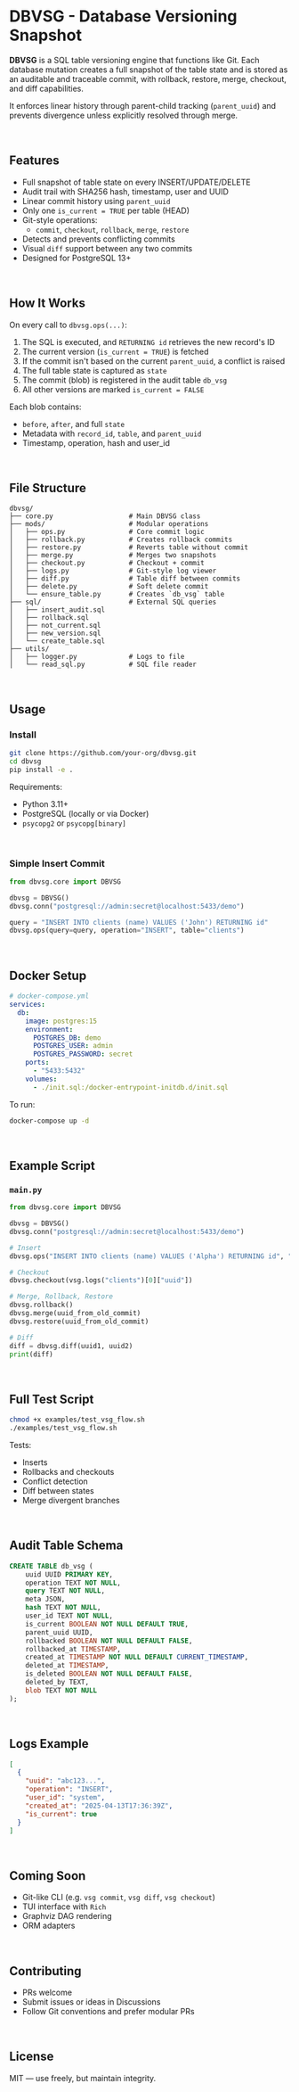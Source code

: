 # DBVSG - Database Versioning Snapshot

**DBVSG** is a SQL table versioning engine that functions like Git. Each database mutation creates a full snapshot of the table state and is stored as an auditable and traceable commit, with rollback, restore, merge, checkout, and diff capabilities.

It enforces linear history through parent-child tracking (`parent_uuid`) and prevents divergence unless explicitly resolved through merge.

<br />

## Features

- Full snapshot of table state on every INSERT/UPDATE/DELETE
- Audit trail with SHA256 hash, timestamp, user and UUID
- Linear commit history using `parent_uuid`
- Only one `is_current = TRUE` per table (HEAD)
- Git-style operations:
  - `commit`, `checkout`, `rollback`, `merge`, `restore`
- Detects and prevents conflicting commits
- Visual `diff` support between any two commits
- Designed for PostgreSQL 13+

<br />

## How It Works

On every call to `dbvsg.ops(...)`:

1. The SQL is executed, and `RETURNING id` retrieves the new record's ID
2. The current version (`is_current = TRUE`) is fetched
3. If the commit isn't based on the current `parent_uuid`, a conflict is raised
4. The full table state is captured as `state`
5. The commit (blob) is registered in the audit table `db_vsg`
6. All other versions are marked `is_current = FALSE`

Each blob contains:
- `before`, `after`, and full `state`
- Metadata with `record_id`, `table`, and `parent_uuid`
- Timestamp, operation, hash and user_id

<br />

## File Structure

```
dbvsg/
├── core.py                   # Main DBVSG class
├── mods/                     # Modular operations
│   ├── ops.py                # Core commit logic
│   ├── rollback.py           # Creates rollback commits
│   ├── restore.py            # Reverts table without commit
│   ├── merge.py              # Merges two snapshots
│   ├── checkout.py           # Checkout + commit
│   ├── logs.py               # Git-style log viewer
│   ├── diff.py               # Table diff between commits
│   ├── delete.py             # Soft delete commit
│   └── ensure_table.py       # Creates `db_vsg` table
├── sql/                      # External SQL queries
│   ├── insert_audit.sql
│   ├── rollback.sql
│   ├── not_current.sql
│   ├── new_version.sql
│   └── create_table.sql
├── utils/
│   ├── logger.py             # Logs to file
│   └── read_sql.py           # SQL file reader
```

<br />

## Usage

### Install

```bash
git clone https://github.com/your-org/dbvsg.git
cd dbvsg
pip install -e .
```

Requirements:

- Python 3.11+
- PostgreSQL (locally or via Docker)
- `psycopg2` or `psycopg[binary]`

<br />

### Simple Insert Commit

```python
from dbvsg.core import DBVSG

dbvsg = DBVSG()
dbvsg.conn("postgresql://admin:secret@localhost:5433/demo")

query = "INSERT INTO clients (name) VALUES ('John') RETURNING id"
dbvsg.ops(query=query, operation="INSERT", table="clients")
```

<br />

## Docker Setup

```yaml
# docker-compose.yml
services:
  db:
    image: postgres:15
    environment:
      POSTGRES_DB: demo
      POSTGRES_USER: admin
      POSTGRES_PASSWORD: secret
    ports:
      - "5433:5432"
    volumes:
      - ./init.sql:/docker-entrypoint-initdb.d/init.sql
```

To run:

```bash
docker-compose up -d
```

<br />

## Example Script

### `main.py`

```python
from dbvsg.core import DBVSG

dbvsg = DBVSG()
dbvsg.conn("postgresql://admin:secret@localhost:5433/demo")

# Insert
dbvsg.ops("INSERT INTO clients (name) VALUES ('Alpha') RETURNING id", "INSERT", "clients")

# Checkout
dbvsg.checkout(vsg.logs("clients")[0]["uuid"])

# Merge, Rollback, Restore
dbvsg.rollback()
dbvsg.merge(uuid_from_old_commit)
dbvsg.restore(uuid_from_old_commit)

# Diff
diff = dbvsg.diff(uuid1, uuid2)
print(diff)
```

<br />

## Full Test Script

```bash
chmod +x examples/test_vsg_flow.sh
./examples/test_vsg_flow.sh
```

Tests:

- Inserts
- Rollbacks and checkouts
- Conflict detection
- Diff between states
- Merge divergent branches

<br />

## Audit Table Schema

```sql
CREATE TABLE db_vsg (
    uuid UUID PRIMARY KEY,
    operation TEXT NOT NULL,
    query TEXT NOT NULL,
    meta JSON,
    hash TEXT NOT NULL,
    user_id TEXT NOT NULL,
    is_current BOOLEAN NOT NULL DEFAULT TRUE,
    parent_uuid UUID,
    rollbacked BOOLEAN NOT NULL DEFAULT FALSE,
    rollbacked_at TIMESTAMP,
    created_at TIMESTAMP NOT NULL DEFAULT CURRENT_TIMESTAMP,
    deleted_at TIMESTAMP,
    is_deleted BOOLEAN NOT NULL DEFAULT FALSE,
    deleted_by TEXT,
    blob TEXT NOT NULL
);
```

<br />

## Logs Example

```json
[
  {
    "uuid": "abc123...",
    "operation": "INSERT",
    "user_id": "system",
    "created_at": "2025-04-13T17:36:39Z",
    "is_current": true
  }
]
```

<br />

## Coming Soon

- Git-like CLI (e.g. `vsg commit`, `vsg diff`, `vsg checkout`)
- TUI interface with `Rich`
- Graphviz DAG rendering
- ORM adapters

<br />

## Contributing

- PRs welcome
- Submit issues or ideas in Discussions
- Follow Git conventions and prefer modular PRs

<br />

## License

MIT — use freely, but maintain integrity.

<br />
